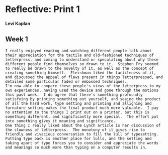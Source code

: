 # Reflective: Print 1

#### Levi Kaplan

## Week 1

	I really enjoyed reading and watching different people talk about their appreciation for the tactile and old-fashioned techniques of letterpress, and coming to understand or speculating about why these different people find themselves so drawn to it.  Stephen Fry seemed to really be drawn to the novelty of it, as well as the concept of creating something himself.  Fleishman liked the tactileness of it, and discussed the appeal of flaws present in things letterpressed, and detailed some particular faded or embossed techniques.
	I'm now able to compare these people's views of the letterpress to my own experiences, having used the device and gone through the motions this past week.  I do agree that there's something profoundly satisfying by printing something out yourself, and seeing the product of all the hard work, type setting and printing and alligning and furnature setting makes the final product much more valuable.  I pay no attention to the things I print out on a printer, but this is something different, and significantly more special.  The effort put into something gives it meaning and significance.
	One thing I really liked about the Lynch article is her discussion of the slowness of letterpress.  The monotony of it gives rise to friendly and vivacious conversation to fill the lull of typesetting.  Putting type back is another place for lulls, and the setting and taking apart of type forces you to consider and appreciate the words and meanings so much more than typing on a computer results in.